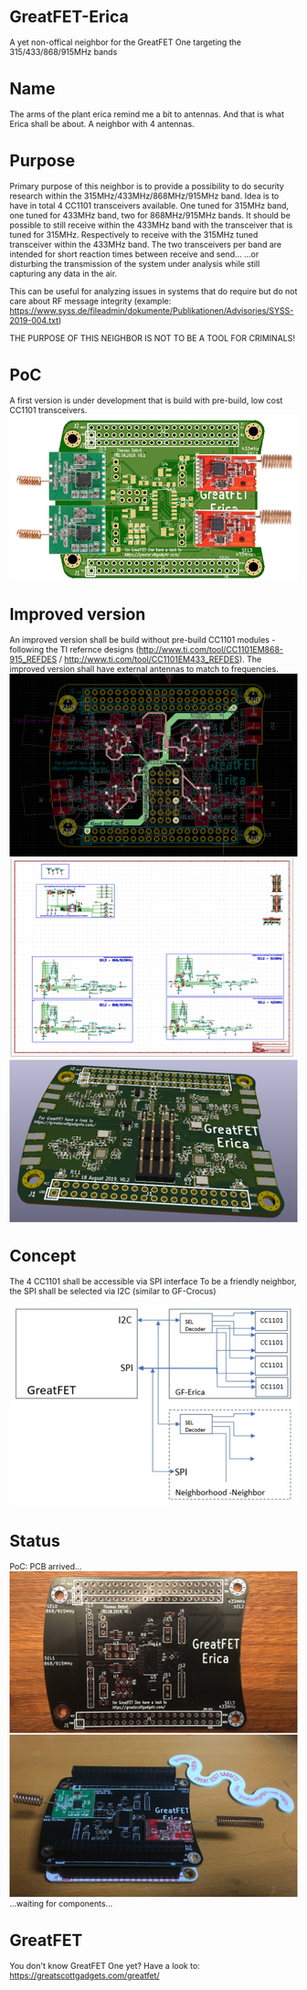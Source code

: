 # GreatFET-Erica
A yet non-offical neighbor for the GreatFET One targeting the 315/433/868/915MHz bands
# Name
The arms of the plant erica remind me a bit to antennas. And that is what Erica shall be about. A neighbor with 4 antennas.
# Purpose
Primary purpose of this neighbor is to provide a possibility to do security research within the 315MHz/433MHz/868MHz/915MHz band. Idea is to have in total 4 CC1101 transceivers available. One tuned for 315MHz band, one tuned for 433MHz band, two for 868MHz/915MHz bands. It should be possible to still receive within the 433MHz band with the transceiver that is tuned for 315MHz. Respectively to receive with the 315MHz tuned transceiver within the 433MHz band.
The two transceivers per band are intended for short reaction times between receive and send... ...or disturbing the transmission of the system under analysis while still capturing any data in the air.

This can be useful for analyzing issues in systems that do require but do not care about RF message integrity (example:  https://www.syss.de/fileadmin/dokumente/Publikationen/Advisories/SYSS-2019-004.txt)

THE PURPOSE OF THIS NEIGHBOR IS NOT TO BE A TOOL FOR CRIMINALS!
# PoC
A first version is under development that is build with pre-build, low cost CC1101 transceivers. 
![Alt text](PoC/GreatFETEricaPoCV0_1.png?raw=true "GreatFET Erica PoC V0.1")
# Improved version
An improved version shall be build without pre-build CC1101 modules - following the TI refernce designs (http://www.ti.com/tool/CC1101EM868-915_REFDES / http://www.ti.com/tool/CC1101EM433_REFDES).
The improved version shall have external antennas to match to frequencies.
![Alt text](ImprovedVersion/ImprovedVersion.png?raw=true "GreatFET Erica Improved Version")
![Alt text](ImprovedVersion/EarlySchematic.png?raw=true "GreatFET early schematic")
![Alt text](ImprovedVersion/Improved3D.png?raw=true "GreatFET early 3D board")
# Concept
The 4 CC1101 shall be accessible via SPI interface
To be a friendly neighbor, the SPI shall be selected via I2C (similar to GF-Crocus)

![Alt text](SPIFriendlyNeighbor.jpg?raw=true "SPI select via I2C")
# Status
PoC: PCB arrived...
![Alt text](PoC/PoCPCB.PNG?raw=true "GreatFET Erica PoC V0.1 PCB")
![Alt text](PoC/PoCPCB1.PNG?raw=true "GreatFET Erica PoC V0.1 PCB stacked")
...waiting for components... 
# GreatFET
You don't know GreatFET One yet? Have a look to: https://greatscottgadgets.com/greatfet/
